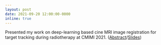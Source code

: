 ```yaml
---
layout: post
date: 2021-09-20 12:00:00-0000
inline: true
---
```


Presented my work on deep-learning based cine MRI image registration for target tracking during radiotherapy at CMIMI 2021. (<a href="https://cdn.ymaws.com/siim.org/resource/resmgr/mimi21/sessions/c2004/deep_learning-based_deformab.pdf">Abstract</a>/<a href="https://www.dropbox.com/s/teb5yrjp549cuiu/BRADY_HUNT_CMIMI21.pdf?dl=0">Slides</a>) 
